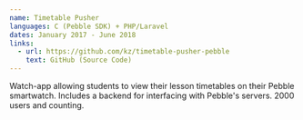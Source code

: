 ```yaml
---
name: Timetable Pusher
languages: C (Pebble SDK) + PHP/Laravel
dates: January 2017 - June 2018
links:
  - url: https://github.com/kz/timetable-pusher-pebble
    text: GitHub (Source Code)
---
```


Watch-app allowing students to view their lesson timetables on their Pebble smartwatch. Includes a backend for interfacing with Pebble's servers. 2000 users and counting.
